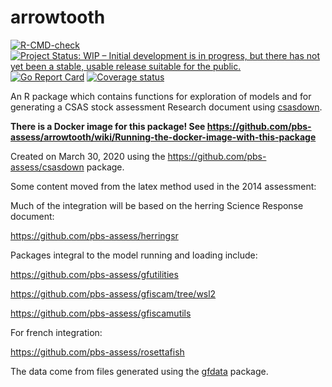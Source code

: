 # arrowtooth

[![R-CMD-check](https://github.com/cgrandin/arrowtooth/workflows/R-CMD-check/badge.svg)](https://github.com/cgrandin/arrowtooth/actions)
[![Project Status: WIP – Initial development is in progress, but there
has not yet been a stable, usable release suitable for the
public.](https://www.repostatus.org/badges/latest/active.svg)](https://www.repostatus.org/#active)
[![Go Report Card](https://goreportcard.com/badge/github.com/pbs-assess/arrowtooth)](https://goreportcard.com/report/github.com/pbs-assess/arrowtooth)
[![Coverage status](https://codecov.io/gh/pbs-assess/arrowtooth/branch/master/graph/badge.svg)](https://codecov.io/github/pbs-assess/arrowtooth?branch=master)

An R package which contains functions for exploration of models and for generating a CSAS stock assessment Research document using [csasdown](https://github.com/pbs-assess/csasdown).

**There is a Docker image for this package! See https://github.com/pbs-assess/arrowtooth/wiki/Running-the-docker-image-with-this-package**

Created on March 30, 2020 using the https://github.com/pbs-assess/csasdown package.

Some content moved from the latex method used in the 2014 assessment:

Much of the integration will be based on the herring Science Response document:

https://github.com/pbs-assess/herringsr

Packages integral to the model running and loading include:

https://github.com/pbs-assess/gfutilities

https://github.com/pbs-assess/gfiscam/tree/wsl2

https://github.com/pbs-assess/gfiscamutils

For french integration:

https://github.com/pbs-assess/rosettafish

The data come from files generated using the [gfdata](https://github.com/pbs-assess/gfdata) package.
